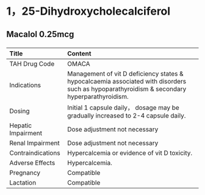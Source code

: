 # 1，25-Dihydroxycholecalciferol

## Macalol 0.25mcg

##### 

| Title              | Content                                                                                                                                     |
|:-------------------|:--------------------------------------------------------------------------------------------------------------------------------------------|
| TAH Drug Code      | OMACA                                                                                                                                       |
| Indications        | Management of vit D deficiency states & hypocalcaemia associated with disorders such as hypoparathyroidism & secondary hyperparathyroidism. |
| Dosing             | Initial 1 capsule daily， dosage may be gradually increased to 2-4 capsule daily.                                                           |
| Hepatic Impairment | Dose adjustment not necessary                                                                                                               |
| Renal Impairment   | Dose adjustment not necessary                                                                                                               |
| Contraindications  | Hypercalcemia or evidence of vit D toxicity.                                                                                                |
| Adverse Effects    | Hypercalcemia.                                                                                                                              |
| Pregnancy          | Compatible                                                                                                                                  |
| Lactation          | Compatible                                                                                                                                  |

